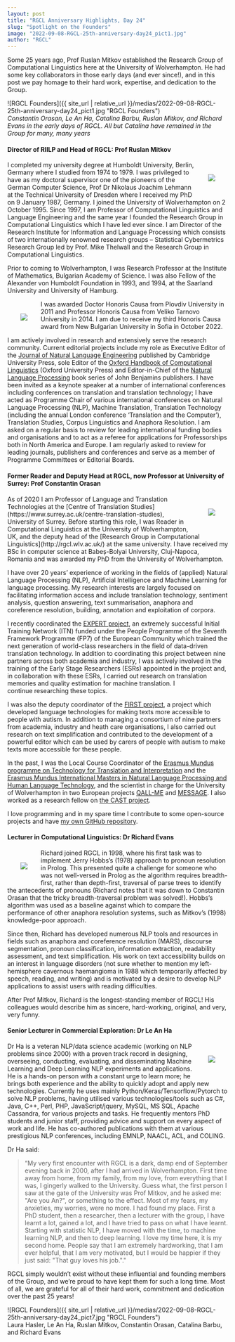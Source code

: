 ```yaml
---
layout: post
title: "RGCL Anniversary Highlights, Day 24"
slug: "Spotlight on the Founders"
image: "2022-09-08-RGCL-25th-anniversary-day24_pict1.jpg"
author: "RGCL"
---
```


Some 25 years ago, Prof Ruslan Mitkov established the Research Group of
Computational Linguistics here at the University of Wolverhampton. He had some
key collaborators in those early days (and ever since!), and in this post we
pay homage to their hard work, expertise, and dedication to the Group.	

![RGCL Founders]({{ site_url | relative_url }}/medias/2022-09-08-RGCL-25th-anniversary-day24_pict1.jpg "RGCL Founders")  
*Constantin Orasan, Le An Ha, Catalina Barbu, Ruslan Mitkov, and Richard Evans in the early days of RGCL. All but Catalina have remained in the Group for many, many years*

#### Director of RIILP and Head of RGCL: Prof Ruslan Mitkov

<img style="float: right; margin:30px 30px 30px 30px" src="{{ site_url | relative_url }}/medias/2022-09-08-RGCL-25th-anniversary-day24_pict2.jpg">
I completed my university degree at Humboldt University, Berlin, Germany where
I studied from 1974 to 1979. I was privileged to have as my doctoral supervisor
one of the pioneers of the German Computer Science, Prof Dr Nikolaus Joachim
Lehmann at the Technical University of Dresden where I received my PhD on 9
January 1987, Germany. I joined the University of Wolverhampton on 2 October
1995.
Since 1997, I am Professor of Computational Linguistics and Language
Engineering and the same year I founded the Research Group in Computational
Linguistics which I have led ever since. I am Director of the Research
Institute for Information and Language Processing which consists of two
internationally renowned research groups – Statistical Cybermetrics Research
Group led by Prof. Mike Thelwall and the Research Group in Computational
Linguistics.

Prior to coming to Wolverhampton, I was Research Professor at the Institute of
Mathematics, Bulgarian Academy of Science. I was also Fellow of the Alexander
von Humboldt Foundation in 1993, and 1994, at the Saarland University and
University of Hamburg.

<img style="float: left; margin:30px 30px 30px 30px" src="{{ site_url | relative_url }}/medias/2022-09-08-RGCL-25th-anniversary-day24_pict3.jpg">
I was awarded Doctor Honoris Causa from Plovdiv University in 2011 and
Professor Honoris Causa from Veliko Tarnovo University in 2014. I am due to
receive my third Honoris Causa award from New Bulgarian University in Sofia in
October 2022.

I am actively involved in research and extensively serve the research
community. Current editorial projects include my role as Executive Editor of
the [Journal of Natural Language Engineering](https://rgcl.wlv.ac.uk/news/2022-08-19-RGCL-25th-anniversary-day10/) published by Cambridge University
Press, sole Editor of the [Oxford Handbook of Computational Linguistics](https://rgcl.wlv.ac.uk/news/2022-09-05-RGCL-25th-anniversary-day21/) (Oxford
University Press) and Editor-in-Chief of the [Natural Language Processing](https://benjamins.com/catalog/nlp) book
series of John Benjamins publishers. I have been invited as a keynote speaker
at a number of international conferences including conferences on translation
and translation technology; I have acted as Programme Chair of various
international conferences on Natural Language Processing (NLP), Machine
Translation, Translation Technology (including the annual London conference
‘Translation and the Computer’), Translation Studies, Corpus Linguistics and
Anaphora Resolution. I am asked on a regular basis to review for leading
international funding bodies and organisations and to act as a referee for
applications for Professorships both in North America and Europe. I am
regularly asked to review for leading journals, publishers and conferences and
serve as a member of Programme Committees or Editorial Boards.


#### Former Reader and Deputy Head at RGCL, now Professor at University of Surrey: Prof Constantin Orasan

<img style="float: right; margin:30px 30px 30px 30px" src="{{ site_url | relative_url }}/medias/2022-09-08-RGCL-25th-anniversary-day24_pict4.jpg">
As of 2020 I am Professor of Language and Translation Technologies at
the [Centre of Translation Studies](https://www.surrey.ac.uk/centre-translation-studies), University of Surrey. Before starting this
role, I was Reader in Computational Linguistics at the University of
Wolverhampton, UK, and the deputy head of the [Research Group in Computational
Linguistics](http://rgcl.wlv.ac.uk/) at the same university. I have received my BSc in computer science
at Babeș-Bolyai University, Cluj-Napoca, Romania and was awarded my PhD from
the University of Wolverhampton.

I have over 20 years’ experience of working in the fields of (applied) Natural
Language Processing (NLP), Artificial Intelligence and Machine Learning for
language processing. My research interests are largely focused on facilitating
information access and include translation technology, sentiment analysis,
question answering, text summarisation, anaphora and coreference resolution,
building, annotation and exploitation of corpora.

I recently coordinated the [EXPERT project](https://rgcl.wlv.ac.uk/news/2022-08-26-RGCL-25th-anniversary-day15/), an extremely successful Initial
Training Network (ITN) funded under the People Programme of the Seventh
Framework Programme (FP7) of the European Community which trained the next
generation of world-class researchers in the field of data-driven translation
technology. In addition to coordinating this project between nine partners
across both academia and industry, I was actively involved in the training of
the Early Stage Researchers (ESRs) appointed in the project and, in
collaboration with these ESRs, I carried out research on translation memories
and quality estimation for machine translation. I continue researching these
topics. 

I was also the deputy coordinator of the [FIRST project](https://rgcl.wlv.ac.uk/news/2022-08-10-RGCL-25th-anniversary-day3/), a project which
developed language technologies for making texts more accessible to people with
autism. In addition to managing a consortium of nine partners from academia,
industry and heath care organisations, I also carried out research on text
simplification and contributed to the development of a powerful editor which
can be used by carers of people with autism to make texts more accessible for
these people.

In the past, I was the Local Course Coordinator of the [Erasmus Mundus programme
on Technology for Translation and Interpretation](https://em-tti.eu/) and the [Erasmus Mundus
International Masters in Natural Language Processing and Human Language
Technology](http://mastermundusnlp-hlt.univ-fcomte.fr/), and the scientist in charge for the University of Wolverhampton in
two European projects [QALL-ME](http://rgcl.wlv.ac.uk/projects/QALL-ME) and [MESSAGE](http://rgcl.wlv.ac.uk/projects/Message). I also worked as a research fellow
on [the CAST project](http://rgcl.wlv.ac.uk/projects/CAST/). 

I love programming and in my spare time I contribute to some open-source
projects and have [my own GitHub repository](https://github.com/dinel). 


#### Lecturer in Computational Linguistics: Dr Richard Evans

<img style="float: left; margin:30px 30px 30px 30px" src="{{ site_url | relative_url }}/medias/2022-09-08-RGCL-25th-anniversary-day24_pict5.jpg">
Richard joined RGCL in 1998, where his first task was to implement Jerry
Hobbs’s (1978) approach to pronoun resolution in Prolog. This presented quite a
challenge for someone who was not well-versed in Prolog as the algorithm
requires breadth-first, rather than depth-first, traversal of parse trees to
identify the antecedents of pronouns (Richard notes that it was down to
Constantin Orasan that the tricky breadth-traversal problem was solved!).
Hobbs’s algorithm was used as a baseline against which to compare the
performance of other anaphora resolution systems, such as Mitkov’s (1998)
knowledge-poor approach.

Since then, Richard has developed numerous NLP tools and resources in fields
such as anaphora and coreference resolution (MARS), discourse segmentation,
pronoun classification, information extraction, readability assessment, and
text simplification. His work on text accessibility builds on an interest in
language disorders (not sure whether to mention my left-hemisphere cavernous
haemangioma in 1988 which temporarily affected by speech, reading, and writing)
and is motivated by a desire to develop NLP applications to assist users with
reading difficulties.

After Prof Mitkov, Richard is the longest-standing member of RGCL! His
colleagues would describe him as sincere, hard-working, original, and very,
very funny.


#### Senior Lecturer in Commercial Exploration: Dr Le An Ha

<img style="float: right; margin:30px 30px 30px 30px" src="{{ site_url | relative_url }}/medias/2022-09-08-RGCL-25th-anniversary-day24_pict6.png">
Dr Ha is a veteran NLP/data science academic (working on NLP problems since
2000) with a proven track record in designing, overseeing, conducting,
evaluating, and disseminating Machine Learning and Deep Learning NLP
experiments and applications. He is a hands-on person with a constant urge to
learn more; he brings both experience and the ability to quickly adopt and
apply new technologies. Currently he uses mainly
Python/Keras/Tensorflow/Pytorch to solve NLP problems, having utilised various
technologies/tools such as C#, Java, C++, Perl, PHP, JavaScript/jquery, MySQL,
MS SQL, Apache Cassandra, for various projects and tasks. He frequently mentors
PhD students and junior staff, providing advice and support on every aspect of
work and life. He has co-authored publications with them at various prestigious
NLP conferences, including EMNLP, NAACL, ACL, and COLING.

Dr Ha said:
> “My very first encounter with RGCL is a dark, damp end of September evening
> back in 2000, after I had arrived in Wolverhampton. First time away from
> home, from my family, from my love, from everything that I was, I gingerly
> walked to the University. Guess what, the first person I saw at the gate of
> the University was Prof Mitkov, and he asked me: "Are you An?", or something
> to the effect. Most of my fears, my anxieties, my worries, were no more. I
> had found my place. First a PhD student, then a researcher, then a lecturer
> with the group, I have learnt a lot, gained a lot, and I have tried to pass
> on what I have learnt. Starting with statistic NLP, I have moved with the
> time, to machine learning NLP, and then to deep learning. I love my time
> here, it is my second home. People say that I am extremely hardworking, that
> I am ever helpful, that I am very motivated, but I would be happier if they
> just said: "That guy loves his job."."


RGCL simply wouldn’t exist without these influential and founding members of
the Group, and we’re proud to have kept them for such a long time. Most of all,
we are grateful for all of their hard work, commitment and dedication over the
past 25 years!

![RGCL Founders]({{ site_url | relative_url }}/medias/2022-09-08-RGCL-25th-anniversary-day24_pict7.jpg "RGCL Founders")  
Laura Hasler, Le An Ha, Ruslan Mitkov, Constantin Orasan, Catalina Barbu, and Richard Evans
